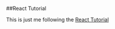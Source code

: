 ##React Tutorial

This is just me following the [React Tutorial](https://facebook.github.io/react/tutorial/tutorial.html)